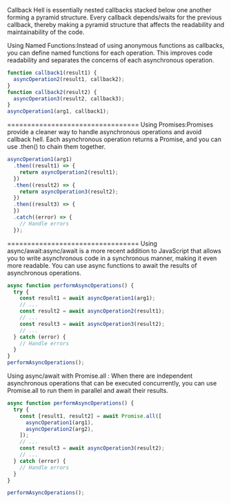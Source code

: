 Callback Hell is essentially nested callbacks stacked below one another forming a pyramid structure. Every callback depends/waits for the previous callback, thereby making a pyramid structure that affects the readability and maintainability of the code.

Using Named Functions:Instead of using anonymous functions as callbacks, you can define named functions for each operation. This improves code readability and separates the concerns of each asynchronous operation.
```js
function callback1(result1) {
  asyncOperation2(result1, callback2);
}
function callback2(result2) {
  asyncOperation3(result2, callback3);
}
asyncOperation1(arg1, callback1);
```
=================================
Using Promises:Promises provide a cleaner way to handle asynchronous operations and avoid callback hell. Each asynchronous operation returns a Promise, and you can use .then() to chain them together.
```js
asyncOperation1(arg1)
  .then((result1) => {
    return asyncOperation2(result1);
  })
  .then((result2) => {
    return asyncOperation3(result2);
  })
  .then((result3) => {
  })
  .catch((error) => {
    // Handle errors
  });
```
=================================
Using async/await:async/await is a more recent addition to JavaScript that allows you to write asynchronous code in a synchronous manner, making it even more readable. You can use async functions to await the results of asynchronous operations.
```js
async function performAsyncOperations() {
  try {
    const result1 = await asyncOperation1(arg1);
    // ...
    const result2 = await asyncOperation2(result1);
    // ...
    const result3 = await asyncOperation3(result2);
    // ...
  } catch (error) {
    // Handle errors
  }
}
performAsyncOperations();
```
Using async/await with Promise.all : When there are independent asynchronous operations that can be executed concurrently, you can use Promise.all to run them in parallel and await their results.
```js
async function performAsyncOperations() {
  try {
    const [result1, result2] = await Promise.all([
      asyncOperation1(arg1),
      asyncOperation2(arg2),
    ]);
    // ...
    const result3 = await asyncOperation3(result2);
    // ...
  } catch (error) {
    // Handle errors
  }
}

performAsyncOperations();
```